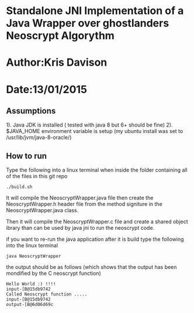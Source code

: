 # Standalone JNI Implementation of a Java Wrapper over ghostlanders Neoscrypt Algorythm #
# Author:Kris Davison #
# Date:13/01/2015 #

Assumptions
----------- 

1). Java JDK is installed ( tested with java 8 but 6+ should be fine)
2). $JAVA_HOME environment variable is setup (my ubuntu install was set to /usr/lib/jvm/java-8-oracle/)

How to run
----------

Type the following into a linux terminal when inside the folder containing all of the files in this git repo

	./build.sh

It will compile the NeoscryptWrapper.java file then create the NeoscryptWrapper.h header 
file from the method signiture in the NeoscryptWrapper.java class.

Then it will compile the NeoscryptWrapper.c file and create a shared object ibrary than can be used by java jni to run the neoscrypt code.

if you want to re-run the java application after it is build type the following into the linux terminal

	java NeoscryptWrapper

the output should be as follows (which shows that the output has been mondified by the C neoscrypt function)

	Hello World :) !!!!
	input-[B@15db9742
	Called Neoscrypt function .....
	input-[B@15db9742
	output-[B@6d06d69c




